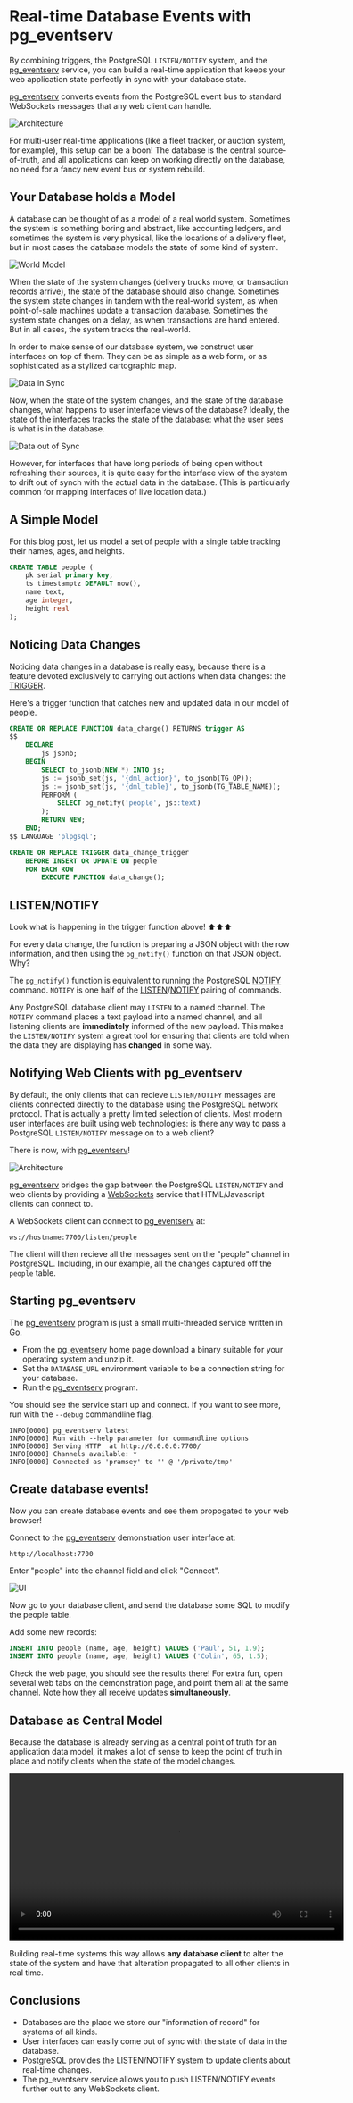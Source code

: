 # Real-time Database Events with pg_eventserv

By combining triggers, the PostgreSQL `LISTEN/NOTIFY` system, and the [pg_eventserv](https://github.com/crunchydata/pg_eventserv) service, you can build a real-time application that keeps your web application state perfectly in sync with your database state.

[pg_eventserv](https://github.com/crunchydata/pg_eventserv) converts events from the PostgreSQL event bus to standard WebSockets messages that any web client can handle.

![Architecture](eventserv_arch.png)

For multi-user real-time applications (like a fleet tracker, or auction system, for example), this setup can be a boon! The database is the central source-of-truth, and all applications can keep on working directly on the database, no need for a fancy new event bus or system rebuild.

## Your Database holds a Model

A database can be thought of as a model of a real world system. Sometimes the system is something boring and abstract, like accounting ledgers, and sometimes the system is very physical, like the locations of a delivery fleet, but in most cases the database models the state of some kind of system.

![World Model](eventserv_model.png)

When the state of the system changes (delivery trucks move, or transaction records arrive), the state of the database should also change. Sometimes the system state changes in tandem with the real-world system, as when point-of-sale machines update a transaction database. Sometimes the system state changes on a delay, as when transactions are hand entered. But in all cases, the system tracks the real-world.

In order to make sense of our database system, we construct user interfaces on top of them. They can be as simple as a web form, or as sophisticated as a stylized cartographic map.

![Data in Sync](eventserv_data1.png)

Now, when the state of the system changes, and the state of the database changes, what happens to user interface views of the database? Ideally, the state of the interfaces tracks the state of the database: what the user sees is what is in the database.

![Data out of Sync](eventserv_data2.png)

However, for interfaces that have long periods of being open without refreshing their sources, it is quite easy for the interface view of the system to drift out of synch with the actual data in the database. (This is particularly common for mapping interfaces of live location data.)


## A Simple Model

For this blog post, let us model a set of people with a single table tracking their names, ages, and heights.

```sql
CREATE TABLE people (
    pk serial primary key,
    ts timestamptz DEFAULT now(),
    name text,
    age integer,
    height real
);
```


## Noticing Data Changes

Noticing data changes in a database is really easy, because there is a feature devoted exclusively to carrying out actions when data changes: the [TRIGGER](https://www.postgresql.org/docs/current/triggers.html).

Here's a trigger function that catches new and updated data in our model of people.

```sql
CREATE OR REPLACE FUNCTION data_change() RETURNS trigger AS
$$
    DECLARE
        js jsonb;
    BEGIN
        SELECT to_jsonb(NEW.*) INTO js;
        js := jsonb_set(js, '{dml_action}', to_jsonb(TG_OP));
        js := jsonb_set(js, '{dml_table}', to_jsonb(TG_TABLE_NAME));
        PERFORM (
            SELECT pg_notify('people', js::text)
        );
        RETURN NEW;
    END;
$$ LANGUAGE 'plpgsql';

CREATE OR REPLACE TRIGGER data_change_trigger
    BEFORE INSERT OR UPDATE ON people
    FOR EACH ROW
        EXECUTE FUNCTION data_change();

```


## LISTEN/NOTIFY

Look what is happening in the trigger function above! ⬆️⬆️⬆️ 

For every data change, the function is preparing a JSON object with the row information, and then using the `pg_notify()` function on that JSON object. Why?

The `pg_notify()` function is equivalent to running the PostgreSQL [NOTIFY](https://www.postgresql.org/docs/current/sql-notify.html) command. `NOTIFY` is one half of the [LISTEN](https://www.postgresql.org/docs/current/sql-listen.html)/[NOTIFY](https://www.postgresql.org/docs/current/sql-notify.html) pairing of commands.

Any PostgreSQL database client may `LISTEN` to a named channel. The `NOTIFY` command places a text payload into a named channel, and all listening clients are **immediately** informed of the new payload. This makes the `LISTEN/NOTIFY` system a great tool for ensuring that clients are told when the data they are displaying has **changed** in some way.


## Notifying Web Clients with pg_eventserv

By default, the only clients that can recieve `LISTEN/NOTIFY` messages are clients connected directly to the database using the PostgreSQL network protocol. That is actually a pretty limited selection of clients. Most modern user interfaces are built using web technologies: is there any way to pass a PostgreSQL `LISTEN/NOTIFY` message on to a web client?

There is now, with [pg_eventserv](https://github.com/crunchydata/pg_eventserv)! 

![Architecture](eventserv_arch.png)

[pg_eventserv](https://github.com/crunchydata/pg_eventserv) bridges the gap between the PostgreSQL `LISTEN/NOTIFY` and web clients by providing a [WebSockets](https://developer.mozilla.org/en-US/docs/Web/API/WebSockets_API) service that HTML/Javascript clients can connect to.

A WebSockets client can connect to [pg_eventserv](https://github.com/crunchydata/pg_eventserv) at:

```
ws://hostname:7700/listen/people
```

The client will then recieve all the messages sent on the "people" channel in PostgreSQL. Including, in our example, all the changes captured off the `people` table.


## Starting pg_eventserv

The [pg_eventserv](https://github.com/crunchydata/pg_eventserv) program is just a small multi-threaded service written in [Go](https://go.dev/). 

* From the [pg_eventserv](https://github.com/crunchydata/pg_eventserv) home page download a binary suitable for your operating system and unzip it.
* Set the `DATABASE_URL` environment variable to be a connection string for your database.
* Run the [pg_eventserv](https://github.com/crunchydata/pg_eventserv) program.

You should see the service start up and connect. If you want to see more, run with the `--debug` commandline flag.

```
INFO[0000] pg_eventserv latest                          
INFO[0000] Run with --help parameter for commandline options 
INFO[0000] Serving HTTP  at http://0.0.0.0:7700/        
INFO[0000] Channels available: *                        
INFO[0000] Connected as 'pramsey' to '' @ '/private/tmp' 
```


## Create database events!

Now you can create database events and see them propogated to your web browser!

Connect to the [pg_eventserv](https://github.com/crunchydata/pg_eventserv) demonstration user interface at:

```
http://localhost:7700
```

Enter "people" into the channel field and click "Connect".

![UI](eventserv_ui.png)

Now go to your database client, and send the database some SQL to modify the people table.

Add some new records:

```sql
INSERT INTO people (name, age, height) VALUES ('Paul', 51, 1.9);
INSERT INTO people (name, age, height) VALUES ('Colin', 65, 1.5);
```

Check the web page, you should see the results there! For extra fun, open several web tabs on the demonstration page, and point them all at the same channel. Note how they all receive updates **simultaneously**.


## Database as Central Model

Because the database is already serving as a central point of truth for an application data model, it makes a lot of sense to keep the point of truth in place and notify clients when the state of the model changes. 

<video width="600" controls><source src="eventserv.mp4" type="video/mp4">Your browser does not support the video tag.</video> 

Building real-time systems this way allows **any database client** to alter the state of the system and have that alteration propagated to all other clients in real time. 


## Conclusions

* Databases are the place we store our "information of record" for systems of all kinds.
* User interfaces can easily come out of sync with the state of data in the database.
* PostgreSQL provides the LISTEN/NOTIFY system to update clients about real-time changes.
* The pg_eventserv service allows you to push LISTEN/NOTIFY events further out to any WebSockets client.


